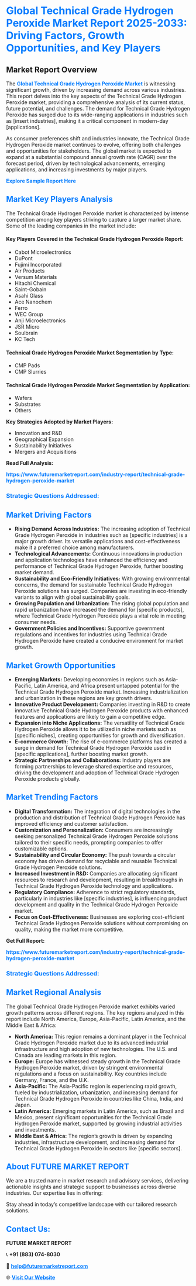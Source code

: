 <h1 style="color: #007BFF;">Global Technical Grade Hydrogen Peroxide Market Report 2025-2033: Driving Factors, Growth Opportunities, and Key Players</h1>

<section id="overview">
<h2>Market Report Overview</h2>
<p>The <a href="https://www.futuremarketreport.com/industry-report/technical-grade-hydrogen-peroxide-market" style="color: #007BFF; text-decoration: none;"><strong>Global Technical Grade Hydrogen Peroxide Market</strong></a> is witnessing significant growth, driven by increasing demand across various industries. This report delves into the key aspects of the Technical Grade Hydrogen Peroxide market, providing a comprehensive analysis of its current status, future potential, and challenges. The demand for Technical Grade Hydrogen Peroxide has surged due to its wide-ranging applications in industries such as [insert industries], making it a critical component in modern-day [applications].</p>
<p>As consumer preferences shift and industries innovate, the Technical Grade Hydrogen Peroxide market continues to evolve, offering both challenges and opportunities for stakeholders. The global market is expected to expand at a substantial compound annual growth rate (CAGR) over the forecast period, driven by technological advancements, emerging applications, and increasing investments by major players.</p>
</section>

<section id="overview">
<p><a href="https://www.futuremarketreport.com/request-sample/reportId=33386" style="color: #007BFF; text-decoration: none;"><strong>Explore Sample Report Here</strong></a></p>
</section>

<section id="key-players">
<h2 style="color: #007BFF;">Market Key Players Analysis</h2>
<p>The Technical Grade Hydrogen Peroxide market is characterized by intense competition among key players striving to capture a larger market share. Some of the leading companies in the market include:</p>
<h4>Key Players Covered in the Technical Grade Hydrogen Peroxide Report:</h4>
<ul><li>Cabot Microelectronics</li><li>DuPont</li><li>Fujimi Incorporated</li><li>Air Products</li><li>Versum Materials</li><li>Hitachi Chemical</li><li>Saint-Gobain</li><li>Asahi Glass</li><li>Ace Nanochem</li><li>Ferro</li><li>WEC Group</li><li>Anji Microelectronics</li><li>JSR Micro</li><li>Soulbrain</li><li>KC Tech</li></ul>
<h4>Technical Grade Hydrogen Peroxide Market Segmentation by Type:</h4>
<ul><li>CMP Pads</li><li>CMP Slurries</li></ul>

<h4>Technical Grade Hydrogen Peroxide Market Segmentation by Application:</h4>
<ul><li>Wafers</li><li>Substrates</li><li>Others</li></ul>
<p><strong>Key Strategies Adopted by Market Players:</strong></p>
<ul>
<li>Innovation and R&D</li>
<li>Geographical Expansion</li>
<li>Sustainability Initiatives</li>
<li>Mergers and Acquisitions</li>
</ul>
</section>

<section>
<p><strong>Read Full Analysis: </strong></p><a href="https://www.futuremarketreport.com/industry-report/technical-grade-hydrogen-peroxide-market" style="color: #007BFF; text-decoration: none;"><strong>https://www.futuremarketreport.com/industry-report/technical-grade-hydrogen-peroxide-market</strong></a>
<h3 style="color: #007BFF;">Strategic Questions Addressed:</h3>
</section>

<section id="driving-factors">
<h2 style="color: #007BFF;">Market Driving Factors</h2>
<ul>
<li><strong>Rising Demand Across Industries:</strong> The increasing adoption of Technical Grade Hydrogen Peroxide in industries such as [specific industries] is a major growth driver. Its versatile applications and cost-effectiveness make it a preferred choice among manufacturers.</li>
<li><strong>Technological Advancements:</strong> Continuous innovations in production and application technologies have enhanced the efficiency and performance of Technical Grade Hydrogen Peroxide, further boosting market demand.</li>
<li><strong>Sustainability and Eco-Friendly Initiatives:</strong> With growing environmental concerns, the demand for sustainable Technical Grade Hydrogen Peroxide solutions has surged. Companies are investing in eco-friendly variants to align with global sustainability goals.</li>
<li><strong>Growing Population and Urbanization:</strong> The rising global population and rapid urbanization have increased the demand for [specific products], where Technical Grade Hydrogen Peroxide plays a vital role in meeting consumer needs.</li>
<li><strong>Government Policies and Incentives:</strong> Supportive government regulations and incentives for industries using Technical Grade Hydrogen Peroxide have created a conducive environment for market growth.</li>
</ul>
</section>

<section id="growth-opportunities">
<h2 style="color: #007BFF;">Market Growth Opportunities</h2>
<ul>
<li><strong>Emerging Markets:</strong> Developing economies in regions such as Asia-Pacific, Latin America, and Africa present untapped potential for the Technical Grade Hydrogen Peroxide market. Increasing industrialization and urbanization in these regions are key growth drivers.</li>
<li><strong>Innovative Product Development:</strong> Companies investing in R&D to create innovative Technical Grade Hydrogen Peroxide products with enhanced features and applications are likely to gain a competitive edge.</li>
<li><strong>Expansion into Niche Applications:</strong> The versatility of Technical Grade Hydrogen Peroxide allows it to be utilized in niche markets such as [specific niches], creating opportunities for growth and diversification.</li>
<li><strong>E-commerce Growth:</strong> The rise of e-commerce platforms has created a surge in demand for Technical Grade Hydrogen Peroxide used in [specific applications], further boosting market growth.</li>
<li><strong>Strategic Partnerships and Collaborations:</strong> Industry players are forming partnerships to leverage shared expertise and resources, driving the development and adoption of Technical Grade Hydrogen Peroxide products globally.</li>
</ul>
</section>

<section id="trending-factors">
<h2 style="color: #007BFF;">Market Trending Factors</h2>
<ul>
<li><strong>Digital Transformation:</strong> The integration of digital technologies in the production and distribution of Technical Grade Hydrogen Peroxide has improved efficiency and customer satisfaction.</li>
<li><strong>Customization and Personalization:</strong> Consumers are increasingly seeking personalized Technical Grade Hydrogen Peroxide solutions tailored to their specific needs, prompting companies to offer customizable options.</li>
<li><strong>Sustainability and Circular Economy:</strong> The push towards a circular economy has driven demand for recyclable and reusable Technical Grade Hydrogen Peroxide solutions.</li>
<li><strong>Increased Investment in R&D:</strong> Companies are allocating significant resources to research and development, resulting in breakthroughs in Technical Grade Hydrogen Peroxide technology and applications.</li>
<li><strong>Regulatory Compliance:</strong> Adherence to strict regulatory standards, particularly in industries like [specific industries], is influencing product development and quality in the Technical Grade Hydrogen Peroxide market.</li>
<li><strong>Focus on Cost-Effectiveness:</strong> Businesses are exploring cost-efficient Technical Grade Hydrogen Peroxide solutions without compromising on quality, making the market more competitive.</li>
</ul>
</section>

<section>
<p><strong>Get Full Report: </strong></p><a href="https://www.futuremarketreport.com/industry-report/technical-grade-hydrogen-peroxide-market" style="color: #007BFF; text-decoration: none;"><strong>https://www.futuremarketreport.com/industry-report/technical-grade-hydrogen-peroxide-market</strong></a>
<h3 style="color: #007BFF;">Strategic Questions Addressed:</h3>
</section>


<section id="regional-analysis">
<h2 style="color: #007BFF;">Market Regional Analysis</h2>
<p>The global Technical Grade Hydrogen Peroxide market exhibits varied growth patterns across different regions. The key regions analyzed in this report include North America, Europe, Asia-Pacific, Latin America, and the Middle East & Africa:</p>
<ul>
<li><strong>North America:</strong> This region remains a dominant player in the Technical Grade Hydrogen Peroxide market due to its advanced industrial infrastructure and high adoption of new technologies. The U.S. and Canada are leading markets in this region.</li>
<li><strong>Europe:</strong> Europe has witnessed steady growth in the Technical Grade Hydrogen Peroxide market, driven by stringent environmental regulations and a focus on sustainability. Key countries include Germany, France, and the U.K.</li>
<li><strong>Asia-Pacific:</strong> The Asia-Pacific region is experiencing rapid growth, fueled by industrialization, urbanization, and increasing demand for Technical Grade Hydrogen Peroxide in countries like China, India, and Japan.</li>
<li><strong>Latin America:</strong> Emerging markets in Latin America, such as Brazil and Mexico, present significant opportunities for the Technical Grade Hydrogen Peroxide market, supported by growing industrial activities and investments.</li>
<li><strong>Middle East & Africa:</strong> The region’s growth is driven by expanding industries, infrastructure development, and increasing demand for Technical Grade Hydrogen Peroxide in sectors like [specific sectors].</li>
</ul>
</section>

<footer>
<h2 style="color: #007BFF;">About FUTURE MARKET REPORT</h2>
<p>We are a trusted name in market research and advisory services, delivering actionable insights and strategic support to businesses across diverse industries. Our expertise lies in offering:</p>

<p>Stay ahead in today’s competitive landscape with our tailored research solutions.</p>

<h2 style="color: #007BFF;">Contact Us:</h2>
<p><strong>FUTURE MARKET REPORT</strong></p>
<p>📞 <strong>+91 (883) 074-8030</strong></p>
<p>📧 <strong><a href="mailto:help@futuremarketreport.com" style="color: #007BFF;">help@futuremarketreport.com</a></strong></p>
<p>🌐 <strong><a href="https://www.futuremarketreport.com/" style="color: #007BFF;">Visit Our Website</a></strong></p>
</footer>